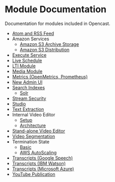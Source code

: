 # Module Documentation

Documentation for modules included in Opencast.

* [Atom and RSS Feed](atomrss.md)
* Amazon Services
    * [Amazon S3 Archive Storage](awss3archive.md)
    * [Amazon S3 Distribution](awss3distribution.md)
* [Execute Service](execute.md)
* [Live  Schedule](liveschedule.md)
* [LTI Module](ltimodule.md)
* [Media Module](mediamodule.configuration.md)
* [Metrics (OpenMetrics, Prometheus)](metrics.md)
* [New Admin UI](admin-ui.md)
* [Search Indexes](searchindex/index.md)
    * [Solr](searchindex/solr.md)
* [Stream Security](stream-security.md)
* [Studio](studio.md)
* [Text Extraction](textextraction.md)
* Internal Video Editor
    * [Setup](videoeditor.setup.md)
    * [Architecture](videoeditor.architecture.md)
* [Stand-alone Video Editor](editor.md)
* [Video Segmentation](videosegmentation.md)
* Termination State
    * [Basic](terminationstate.md)
    * [AWS AutoScaling](terminationstate.aws.autoscaling.md)
* [Transcripts (Google Speech)](transcription.modules/googlespeechtranscripts.md)
* [Transcripts (IBM Watson)](transcription.modules/watsontranscripts.md)
* [Transcripts (Microsoft Azure)](transcription.modules/microsoftazuretranscripts.md)
* [YouTube Publication](youtubepublication.md)
